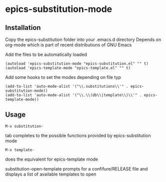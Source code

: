 # epics-substitution-mode

## Installation
Copy the epics-substitution folder into your .emacs.d directory
Depends on org-mode which is part of recent distributions of GNU Emacs

Add the files to be automatically loaded
```elisp
(autoload 'epics-substitution-mode "epics-substitution.el" "" t)
(autoload 'epics-template-mode "epics-template.el" "" t)
```
Add some hooks to set the modes depending on file typ
```elisp
(add-to-list 'auto-mode-alist '("\\.substitutions\\'" . epics-substitution-mode))
(add-to-list 'auto-mode-alist '("\\.\\(db\\|template\\)\\'" . epics-template-mode))
```

## Usage
```elisp
M-x substitution-
```
tab completes to the possible functions provided by epics-substitution mode

```elisp
M-x template-
```
does the equivalent for epics-template mode


substitution-open-template prompts for a confifure/RELEASE file and displays a list
of available templates to open

